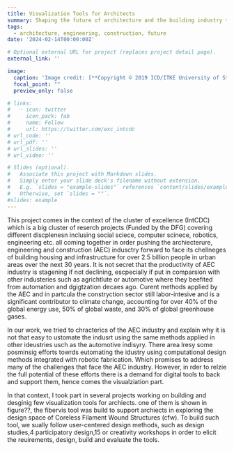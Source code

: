 ```yaml
---
title: Visualization Tools for Architects 
summary: Shaping the future of architecture and the building industry through truly integrative computational design and construction.
tags:
  - architecture, engineering, construction, future
date: '2024-02-14T00:00:00Z'

# Optional external URL for project (replaces project detail page).
external_link: ''

image:
  caption: 'Image credit: [**Copyright © 2019 ICD/ITKE University of Stuttgart**]'
  focal_point: ""
  preview_only: false

# links:
#   - icon: twitter
#     icon_pack: fab
#     name: Follow
#     url: https://twitter.com/exc_intcdc
# url_code: ''
# url_pdf: ''
# url_slides: ''
# url_video: ''

# Slides (optional).
#   Associate this project with Markdown slides.
#   Simply enter your slide deck's filename without extension.
#   E.g. `slides = "example-slides"` references `content/slides/example-slides.md`.
#   Otherwise, set `slides = ""`.
#slides: example
---
```


This project comes in the context of the cluster of excellence (IntCDC) which is a big cluster of reserch projects (Funded by the DFG)  covering different discplenesn inclusing social sciece, computer scinece, robotics, engineering etc. all coming together in order pushing the archiecterure, engineering and construction (AEC) indusctry forward to face its chellneges of building housing and infrastructure for over 2.5 billion people in urban areas over the next 30 years. It is not secret that the productivity of AEC industry is stagening if not declining, escpecially if put in comparsion with other industeries such as agrichtlute or automotive where they beefited from automation and dgigtzation decaes ago. Curent methods applied by the AEC and in partcula the constryction sector still labor-intesive and is a significant contributor to climate change, accounting for over 40% of the global energy use, 50% of global waste, and 30% of global greenhouse gases.

In our work, we  tried to chracterics of the AEC industry and explain why it is not that easy to ustomate the indusrt using the same methods applied in other ideustries usch as the automotive indisyry. There area lresy some posminsig efforts towrds eutomating the idustry using computational design methods integrated with robotic
fabrication. Which promises to address many of the challenges that face the AEC industry.  However, in rder to relzie the full potential of these efforts there is a demand for digital tools to back and support them, hence comes the visualziation part.

In that context, I took part in several projects working on building and desginig few visualization tools for archiects. one of them is shown in figure??, the fibervis tool was build to support archiects in exploring the design space of Coreless Filament Wound Structures (cfw). To build such tool, we sually follow  user-centered design methods, such as design studies,4 participatory design,15 or creativity workshops in order to elicit the reuirements, design, build and evaluate the tools.

